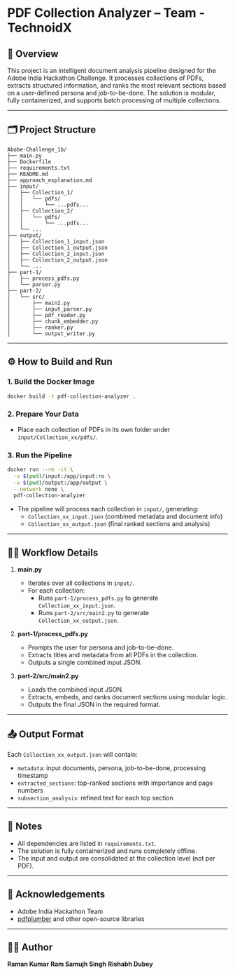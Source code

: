# PDF Collection Analyzer – Team - TechnoidX

## 🚀 Overview

This project is an intelligent document analysis pipeline designed for the Adobe India Hackathon Challenge. It processes collections of PDFs, extracts structured information, and ranks the most relevant sections based on a user-defined persona and job-to-be-done. The solution is modular, fully containerized, and supports batch processing of multiple collections.

---

## 🗂️ Project Structure

```
Abobe-Challenge_1b/
├── main.py
├── Dockerfile
├── requirements.txt
├── README.md
├── approach_explanation.md
├── input/
│   ├── Collection_1/
│   │   └── pdfs/
│   │       └── ...pdfs...
│   ├── Collection_2/
│   │   └── pdfs/
│   │       └── ...pdfs...
│   └── ...
├── output/
│   ├── Collection_1_input.json
│   ├── Collection_1_output.json
│   ├── Collection_2_input.json
│   ├── Collection_2_output.json
│   └── ...
├── part-1/
│   ├── process_pdfs.py
│   └── parser.py
├── part-2/
│   └── src/
│       ├── main2.py
│       ├── input_parser.py
│       ├── pdf_reader.py
│       ├── chunk_embedder.py
│       ├── ranker.py
│       └── output_writer.py
```

---

## ⚙️ How to Build and Run

### 1. **Build the Docker Image**

```bash
docker build -t pdf-collection-analyzer .
```

### 2. **Prepare Your Data**

- Place each collection of PDFs in its own folder under `input/Collection_xx/pdfs/`.

### 3. **Run the Pipeline**

```bash
docker run --rm -it \
  -v $(pwd)/input:/app/input:ro \
  -v $(pwd)/output:/app/output \
  --network none \
  pdf-collection-analyzer
```

- The pipeline will process each collection in `input/`, generating:
  - `Collection_xx_input.json` (combined metadata and document info)
  - `Collection_xx_output.json` (final ranked sections and analysis)

---

## 🧑‍💻 Workflow Details

1. **main.py**  
   - Iterates over all collections in `input/`.
   - For each collection:
     - Runs `part-1/process_pdfs.py` to generate `Collection_xx_input.json`.
     - Runs `part-2/src/main2.py` to generate `Collection_xx_output.json`.

2. **part-1/process_pdfs.py**  
   - Prompts the user for persona and job-to-be-done.
   - Extracts titles and metadata from all PDFs in the collection.
   - Outputs a single combined input JSON.

3. **part-2/src/main2.py**  
   - Loads the combined input JSON.
   - Extracts, embeds, and ranks document sections using modular logic.
   - Outputs the final JSON in the required format.

---

## 📤 Output Format

Each `Collection_xx_output.json` will contain:
- `metadata`: input documents, persona, job-to-be-done, processing timestamp
- `extracted_sections`: top-ranked sections with importance and page numbers
- `subsection_analysis`: refined text for each top section

---

## 📝 Notes

- All dependencies are listed in `requirements.txt`.
- The solution is fully containerized and runs completely offline.
- The input and output are consolidated at the collection level (not per PDF).

---

## 🙏 Acknowledgements

- Adobe India Hackathon Team
- [pdfplumber](https://github.com/jsvine/pdfplumber) and other open-source libraries

---

## 👨‍💻 Author

**Raman Kumar**
**Ram Samujh Singh**
**Rishabh Dubey**
